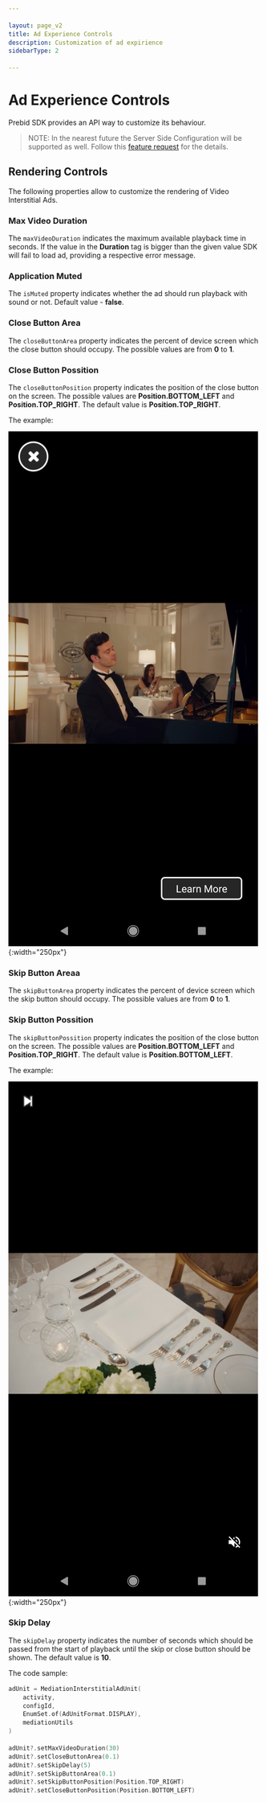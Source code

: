 ```yaml
---

layout: page_v2
title: Ad Experience Controls
description: Customization of ad expirience
sidebarType: 2

---
```


# Ad Experience Controls

Prebid SDK provides an API way to customize its behaviour. 

> NOTE: In the nearest future the Server Side Configuration will be supported as well. Follow this [feature request](https://github.com/prebid/prebid-server/issues/2186) for the details. 


## Rendering Controls

The following properties allow to customize the rendering of Video Interstitial Ads.

### Max Video Duration

The `maxVideoDuration` indicates the maximum available playback time in seconds.
If the value in the **Duration** tag is bigger than the given value SDK will fail to load ad, providing a respective error message.

### Application Muted

The `isMuted` property indicates whether the ad should run playback with sound or not.
Default value - **false**.

### Close Button Area

The `closeButtonArea` property indicates the percent of device screen which the close button should occupy. The possible values are from **0** to **1**.

### Close Button Possition

The `closeButtonPosition` property indicates the position of the close button on the screen. The possible values are **Position.BOTTOM_LEFT** and **Position.TOP_RIGHT**. The default value is **Position.TOP_RIGHT**.

The example: 

![Close Button Position - Top Right](/assets/images/prebid-mobile/modules/rendering/ad-experience-android-close-button-possition-top-left.png){:width="250px"}

### Skip Button Areaa

The `skipButtonArea` property indicates the percent of device screen which the skip button should occupy. The possible values are from **0** to **1**.

### Skip Button Possition

The `skipButtonPossition` property indicates the position of the close button on the screen. The possible values are **Position.BOTTOM_LEFT** and **Position.TOP_RIGHT**. The default value is **Position.BOTTOM_LEFT**.

The example: 

![Close Button Position - Top Right](/assets/images/prebid-mobile/modules/rendering/ad-experience-android-skip-button-possition-top-left.png){:width="250px"}

### Skip Delay

The `skipDelay` property indicates the number of seconds which should be passed from the start of playback until the skip or close button should be shown. The default value is **10**.

The code sample: 

``` kotlin
adUnit = MediationInterstitialAdUnit(
    activity,
    configId,
    EnumSet.of(AdUnitFormat.DISPLAY),
    mediationUtils
)

adUnit?.setMaxVideoDuration(30)
adUnit?.setCloseButtonArea(0.1)
adUnit?.setSkipDelay(5)
adUnit?.setSkipButtonArea(0.1)
adUnit?.setSkipButtonPosition(Position.TOP_RIGHT)
adUnit?.setCloseButtonPosition(Position.BOTTOM_LEFT)
```

